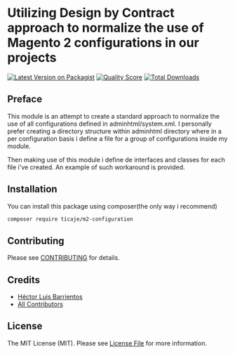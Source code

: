 # Utilizing Design by Contract approach to normalize the use of Magento 2 configurations in our projects

[![Latest Version on Packagist](https://img.shields.io/packagist/v/ticaje/m2-configuration.svg?style=flat-square)](https://packagist.org/packages/ticaje/m2-configuration)
[![Quality Score](https://img.shields.io/scrutinizer/g/M-Contributions/Setting.svg?style=flat-square)](https://scrutinizer-ci.com/g/M-Contributions/Setting)
[![Total Downloads](https://img.shields.io/packagist/dt/ticaje/m2-configuration.svg?style=flat-square)](https://packagist.org/packages/ticaje/m2-configuration)

## Preface

This module is an attempt to create a standard approach to normalize the use of all configurations defined in adminhtml/system.xml.
I personally prefer creating a directory structure within adminhtml directory where in a per configuration basis i define 
a file for a group of configurations inside my module.

Then making use of this module i define de interfaces and classes for each file i've created. An example of such workaround
is provided.

## Installation

You can install this package using composer(the only way i recommend)

```bash
composer require ticaje/m2-configuration
```

## Contributing

Please see [CONTRIBUTING](CONTRIBUTING.md) for details.

## Credits

- [Héctor Luis Barrientos](https://github.com/ticaje)
- [All Contributors](../../contributors)

## License

The MIT License (MIT). Please see [License File](LICENSE.md) for more information.
